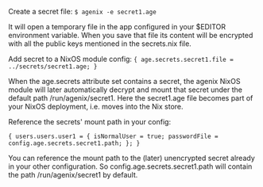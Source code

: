 Create a secret file:
`
$ agenix -e secret1.age
`

It will open a temporary file in the app configured in your $EDITOR environment variable. When you save that file its content will be encrypted with all the public keys mentioned in the secrets.nix file.

Add secret to a NixOS module config:
`
{
  age.secrets.secret1.file = ../secrets/secret1.age;
}
`

When the age.secrets attribute set contains a secret, the agenix NixOS module will later automatically decrypt and mount that secret under the default path /run/agenix/secret1. Here the secret1.age file becomes part of your NixOS deployment, i.e. moves into the Nix store.

Reference the secrets' mount path in your config:

`
{
  users.users.user1 = {
    isNormalUser = true;
    passwordFile = config.age.secrets.secret1.path;
  };
}
`

You can reference the mount path to the (later) unencrypted secret already in your other configuration. So config.age.secrets.secret1.path will contain the path /run/agenix/secret1 by default.